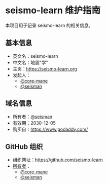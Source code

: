 # seismo-learn 维护指南

本项目用于记录 seismo-learn 的相关信息。

## 基本信息

- 英文名：seismo-learn
- 中文名：地震"学"
- 主页：https://seismo-learn.org
- 发起人：
  - [@core-mane](https://github.com/core-man)
  - [@seisman](https://github.com/seisman)

## 域名信息

- 所有者：[@seisman](https://github.com/seisman)
- 有效期：2030-12-05
- 购买自：https://www.godaddy.com/

## GitHub 组织

- 组织网址：https://github.com/seismo-learn
- [所有者](https://github.com/orgs/seismo-learn/people?query=role%3Aowner)：
  - [@core-mane](https://github.com/core-man)
  - [@seisman](https://github.com/seisman)
